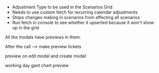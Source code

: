 
 
- Adjustment Type to be used in the Scenarios Grid
- Needs to use custom fetch for recurring calendar adjustments
- Stops changes making in scenarios from affecting all scenarios
- Run fetch in console to see whether it upserted because it won't show up in the grid


All the modals have previews in them. 

After the call --> make preview tickets

preview on edit modal and create modal

working day gant chart preview

